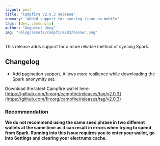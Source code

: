```yaml
---
layout: post
title: "Campfire v2.0.3 Release"
summary: "Added support for syncing issue on mobile"
tags: [dev, community]
author: "Augustus Jong"
img: "/blog/assets/campfire203/banner.png"
---
```

This release adds support for a more reliable method of syncing Spark.

## Changelog
* Add pagination support. Allows more resilience while downloading the Spark anonymity set.

Download the latest Campfire wallet here: [https://github.com/firoorg/campfire/releases/tag/v2.0.3](https://github.com/firoorg/campfire/releases/tag/v2.0.3)

### Recommendation 

**We do not recommend using the same seed phrase in two different wallets at the same time as it can result in errors when trying to spend from Spark. Running into this issue requires you to enter your wallet, go into Settings and clearing your electrumx cache.**